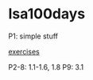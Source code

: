 # Isa100days
P1: simple stuff

[exercises](https://isabelle.in.tum.de/exercises/)

P2-8: 1.1-1.6, 1.8
P9: 3.1